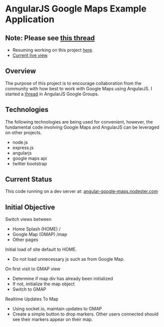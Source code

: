 # AngularJS Google Maps Example Application 

## Note: Please see [this thread](https://groups.google.com/forum/#!topic/angular/CM8ewcWeTF4)

- Resuming working on this project [here](https://github.com/LarryEitel/of4).
- [Current live view](http://of.xchg.com).

## Overview

The purpose of this project is to encourage collaboration from the community with how best to work with Google Maps using AngularJS. I started a [thread](https://groups.google.com/forum/?fromgroups&nomobile=true#!topic/angular/CM8ewcWeTF4) in AngularJS Google Groups.

## Technologies

The following technologies are being used for convenient, however, the fundamental code involving Google Maps and AngularJS can be leveraged on other projects.

- node.js
- express.js
- angularjs
- google maps api
- twitter bootstrap

## Current Status

This code running on a dev server at: [angular-google-maps.nodester.com](http://angular-google-maps.nodester.com/)

## Initial Objective

Switch views between

- Home Splash (HOME) /
- Google Map (GMAP) /map
- Other pages

Initial load of site default to HOME. 

- Do not load unnecessary js such as from Google Map.

On first visit to GMAP view

- Determine if map div has already been initialized
- If not, initialize the map object
- Switch to GMAP

Realtime Updates To Map

- Using socket.io, maintain updates to GMAP
- Create a simple button to drop markers. Other users connected should see their markers appear on their map.

